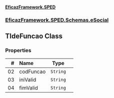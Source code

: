 #### [EficazFramework.SPED](EficazFrameworkSPED.md 'EficazFramework SPED')
### [EficazFramework.SPED.Schemas.eSocial](EficazFramework.SPED.Schemas.eSocial.md 'EficazFramework.SPED.Schemas.eSocial')

## TIdeFuncao Class
### Properties

| # | Name | Type | |
| ---: | :--- | :---: | :--- |
| 02 | codFuncao | `String` |  |
| 03 | iniValid | `String` |  |
| 04 | fimValid | `String` |  |
